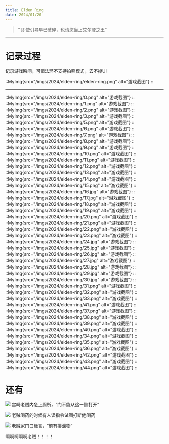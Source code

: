 ```yaml
---
title: Elden Ring
date: 2024/01/20
---
```



> “ 即使引导早已破碎，也请您当上艾尔登之王” 

***

# 记录过程

记录游戏瞬间，可惜法环不支持拍照模式，去不掉UI

::MyImg{src="/imgs/2024/elden-ring/elden-ring.png" alt="游戏截图"}
::

***

::MyImg{src="/imgs/2024/elden-ring/0.png" alt="游戏截图"}
::
::MyImg{src="/imgs/2024/elden-ring/1.png" alt="游戏截图"}
::
::MyImg{src="/imgs/2024/elden-ring/2.png" alt="游戏截图"}
::
::MyImg{src="/imgs/2024/elden-ring/3.png" alt="游戏截图"}
::
::MyImg{src="/imgs/2024/elden-ring/5.png" alt="游戏截图"}
::
::MyImg{src="/imgs/2024/elden-ring/6.png" alt="游戏截图"}
::
::MyImg{src="/imgs/2024/elden-ring/7.png" alt="游戏截图"}
::
::MyImg{src="/imgs/2024/elden-ring/8.png" alt="游戏截图"}
::
::MyImg{src="/imgs/2024/elden-ring/9.png" alt="游戏截图"}
::
::MyImg{src="/imgs/2024/elden-ring/10.png" alt="游戏截图"}
::
::MyImg{src="/imgs/2024/elden-ring/11.png" alt="游戏截图"}
::
::MyImg{src="/imgs/2024/elden-ring/12.png" alt="游戏截图"}
::
::MyImg{src="/imgs/2024/elden-ring/13.png" alt="游戏截图"}
::
::MyImg{src="/imgs/2024/elden-ring/14.png" alt="游戏截图"}
::
::MyImg{src="/imgs/2024/elden-ring/15.png" alt="游戏截图"}
::
::MyImg{src="/imgs/2024/elden-ring/16.jpg" alt="游戏截图"}
::
::MyImg{src="/imgs/2024/elden-ring/17.jpg" alt="游戏截图"}
::
::MyImg{src="/imgs/2024/elden-ring/18.png" alt="游戏截图"}
::
::MyImg{src="/imgs/2024/elden-ring/19.png" alt="游戏截图"}
::
::MyImg{src="/imgs/2024/elden-ring/20.png" alt="游戏截图"}
::
::MyImg{src="/imgs/2024/elden-ring/21.png" alt="游戏截图"}
::
::MyImg{src="/imgs/2024/elden-ring/22.png" alt="游戏截图"}
::
::MyImg{src="/imgs/2024/elden-ring/23.png" alt="游戏截图"}
::
::MyImg{src="/imgs/2024/elden-ring/24.jpg" alt="游戏截图"}
::
::MyImg{src="/imgs/2024/elden-ring/25.jpg" alt="游戏截图"}
::
::MyImg{src="/imgs/2024/elden-ring/26.jpg" alt="游戏截图"}
::
::MyImg{src="/imgs/2024/elden-ring/27.jpg" alt="游戏截图"}
::
::MyImg{src="/imgs/2024/elden-ring/28.jpg" alt="游戏截图"}
::
::MyImg{src="/imgs/2024/elden-ring/29.jpg" alt="游戏截图"}
::
::MyImg{src="/imgs/2024/elden-ring/30.jpg" alt="游戏截图"}
::
::MyImg{src="/imgs/2024/elden-ring/31.png" alt="游戏截图"}
::
::MyImg{src="/imgs/2024/elden-ring/32.png" alt="游戏截图"}
::
::MyImg{src="/imgs/2024/elden-ring/33.png" alt="游戏截图"}
::
::MyImg{src="/imgs/2024/elden-ring/41.png" alt="游戏截图"}
::
::MyImg{src="/imgs/2024/elden-ring/37.png" alt="游戏截图"}
::
::MyImg{src="/imgs/2024/elden-ring/38.png" alt="游戏截图"}
::
::MyImg{src="/imgs/2024/elden-ring/39.png" alt="游戏截图"}
::
::MyImg{src="/imgs/2024/elden-ring/40.png" alt="游戏截图"}
::
::MyImg{src="/imgs/2024/elden-ring/34.png" alt="游戏截图"}
::
::MyImg{src="/imgs/2024/elden-ring/35.png" alt="游戏截图"}
::
::MyImg{src="/imgs/2024/elden-ring/36.png" alt="游戏截图"}
::
::MyImg{src="/imgs/2024/elden-ring/42.png" alt="游戏截图"}
::
::MyImg{src="/imgs/2024/elden-ring/43.png" alt="游戏截图"}
::
::MyImg{src="/imgs/2024/elden-ring/44.png" alt="游戏截图"}
::

# 还有

![](/emoji/xl.webp) 宫崎老贼内急上厕所，“门不能从这一侧打开”

![](/emoji/xl.webp) 老贼喝药的时候有人读指令试图打断他喝药

![](/emoji/xl.webp) 老贼家门口箴言，“前有排泄物”

啊啊啊啊啊老贼！！！！